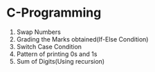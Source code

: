 # C-Programming

1) Swap Numbers
2) Grading the Marks obtained(If-Else Condition)
3) Switch Case Condition
4) Pattern of printing 0s and 1s
5) Sum of Digits(Using recursion)
